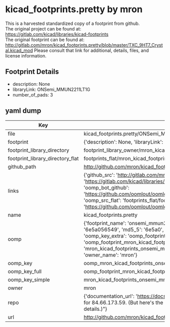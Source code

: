 # kicad_footprints.pretty by mron  
This is a harvested standardized copy of a footprint from github.  
The original project can be found at:  
https://gitlab.com/kicad/libraries/kicad-footprints  
The original footprint can be found at:
http://gitlab.com/mron/kicad_footprints.pretty/blob/master/TXC_9HT7_Crystal.kicad_mod
Please consult that link for additional, details, files, and license information.  
## Footprint Details
* description: None  
* libraryLink: ONSemi_MMUN2211LT1G  
* number_of_pads: 3  
## yaml dump  
| Key | Value |  
| --- | --- |  
| file | kicad_footprints.pretty/ONSemi_MMUN2211LT1G.kicad_mod |  
| footprint | {'description': None, 'libraryLink': 'ONSemi_MMUN2211LT1G', 'number_of_pads': 3} |  
| footprint_library_directory | footprint_library_owner/mron_kicad_footprints.pretty |  
| footprint_library_directory_flat | footprints_flat/mron_kicad_footprints_onsemi_mmun2211lt1g/working |  
| github_path | http://github.com/mron/kicad_footprints.pretty/blob/master/ONSemi_MMUN2211LT1G.kicad_mod |  
| links | {'github_src': 'http://gitlab.com/mron/kicad_footprints.pretty/blob/master/TXC_9HT7_Crystal.kicad_mod', 'github_src_repo': 'https://gitlab.com/kicad/libraries/kicad-footprints', 'oomp_bot': 'footprints/mron_kicad_footprints_onsemi_mmun2211lt1g/working', 'oomp_bot_github': 'https://github.com/oomlout/oomlout_oomp_footprint_bot/tree/main/footprints/mron_kicad_footprints_onsemi_mmun2211lt1g/working', 'oomp_src_flat': 'footprints_flat/footprints_flat/mron_kicad_footprints_onsemi_mmun2211lt1g/working', 'oomp_src_flat_github': 'https://github.com/oomlout/oomlout_oomp_footprint_src/tree/main/footprints_flat/mron_kicad_footprints_onsemi_mmun2211lt1g/working'} |  
| name | kicad_footprints.pretty |  
| oomp | {'footprint_name': 'onsemi_mmun2211lt1g', 'library_name': 'kicad_footprints', 'md5': '6e5a05654938b5cee5201cd1eecea7c6', 'md5_10': '6e5a056549', 'md5_5': '6e5a0', 'md5_6': '6e5a05', 'oomp_key': 'oomp_mron_kicad_footprints_onsemi_mmun2211lt1g', 'oomp_key_extra': 'oomp_footprint_mron_kicad_footprints_onsemi_mmun2211lt1g', 'oomp_key_full': 'oomp_footprint_mron_kicad_footprints_onsemi_mmun2211lt1g_6e5a05', 'oomp_key_simple': 'mron_kicad_footprints_onsemi_mmun2211lt1g', 'original_filename': 'kicad_footprints.pretty/ONSemi_MMUN2211LT1G.kicad_mod', 'owner_name': 'mron'} |  
| oomp_key | oomp_mron_kicad_footprints_onsemi_mmun2211lt1g |  
| oomp_key_full | oomp_footprint_mron_kicad_footprints_onsemi_mmun2211lt1g |  
| oomp_key_simple | mron_kicad_footprints_onsemi_mmun2211lt1g |  
| owner | mron |  
| repo | {'documentation_url': 'https://docs.github.com/rest/overview/resources-in-the-rest-api#rate-limiting', 'message': "API rate limit exceeded for 84.66.173.59. (But here's the good news: Authenticated requests get a higher rate limit. Check out the documentation for more details.)"} |  
| url | http://github.com/mron/kicad_footprints.pretty |  

